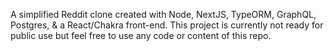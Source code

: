 A simplified Reddit clone created with Node, NextJS, TypeORM, GraphQL, Postgres, & a React/Chakra front-end.
This project is currently not ready for public use but feel free to use any code or content of this repo.

